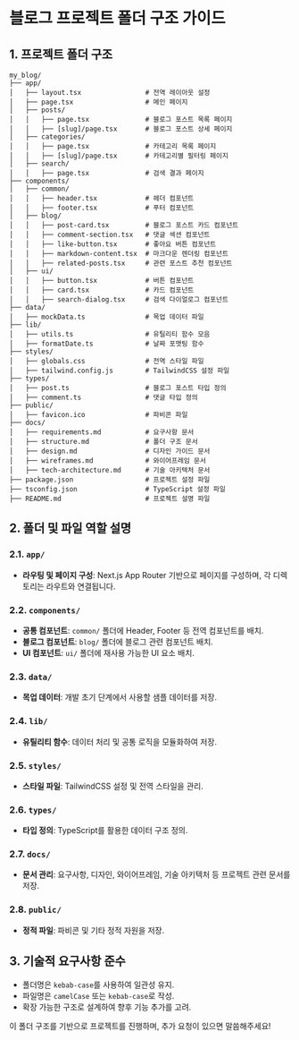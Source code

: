 # 블로그 프로젝트 폴더 구조 가이드

## 1. 프로젝트 폴더 구조
```
my_blog/
├── app/
│   ├── layout.tsx                # 전역 레이아웃 설정
│   ├── page.tsx                  # 메인 페이지
│   ├── posts/
│   │   ├── page.tsx              # 블로그 포스트 목록 페이지
│   │   ├── [slug]/page.tsx       # 블로그 포스트 상세 페이지
│   ├── categories/
│   │   ├── page.tsx              # 카테고리 목록 페이지
│   │   ├── [slug]/page.tsx       # 카테고리별 필터링 페이지
│   ├── search/
│   │   ├── page.tsx              # 검색 결과 페이지
├── components/
│   ├── common/
│   │   ├── header.tsx            # 헤더 컴포넌트
│   │   ├── footer.tsx            # 푸터 컴포넌트
│   ├── blog/
│   │   ├── post-card.tsx         # 블로그 포스트 카드 컴포넌트
│   │   ├── comment-section.tsx   # 댓글 섹션 컴포넌트
│   │   ├── like-button.tsx       # 좋아요 버튼 컴포넌트
│   │   ├── markdown-content.tsx  # 마크다운 렌더링 컴포넌트
│   │   ├── related-posts.tsx     # 관련 포스트 추천 컴포넌트
│   ├── ui/
│   │   ├── button.tsx            # 버튼 컴포넌트
│   │   ├── card.tsx              # 카드 컴포넌트
│   │   ├── search-dialog.tsx     # 검색 다이얼로그 컴포넌트
├── data/
│   ├── mockData.ts               # 목업 데이터 파일
├── lib/
│   ├── utils.ts                  # 유틸리티 함수 모음
│   ├── formatDate.ts             # 날짜 포맷팅 함수
├── styles/
│   ├── globals.css               # 전역 스타일 파일
│   ├── tailwind.config.js        # TailwindCSS 설정 파일
├── types/
│   ├── post.ts                   # 블로그 포스트 타입 정의
│   ├── comment.ts                # 댓글 타입 정의
├── public/
│   ├── favicon.ico               # 파비콘 파일
├── docs/
│   ├── requirements.md           # 요구사항 문서
│   ├── structure.md              # 폴더 구조 문서
│   ├── design.md                 # 디자인 가이드 문서
│   ├── wireframes.md             # 와이어프레임 문서
│   ├── tech-architecture.md      # 기술 아키텍처 문서
├── package.json                  # 프로젝트 설정 파일
├── tsconfig.json                 # TypeScript 설정 파일
├── README.md                     # 프로젝트 설명 파일
```

## 2. 폴더 및 파일 역할 설명

### 2.1. `app/`
- **라우팅 및 페이지 구성**: Next.js App Router 기반으로 페이지를 구성하며, 각 디렉토리는 라우트와 연결됩니다.

### 2.2. `components/`
- **공통 컴포넌트**: `common/` 폴더에 Header, Footer 등 전역 컴포넌트를 배치.
- **블로그 컴포넌트**: `blog/` 폴더에 블로그 관련 컴포넌트 배치.
- **UI 컴포넌트**: `ui/` 폴더에 재사용 가능한 UI 요소 배치.

### 2.3. `data/`
- **목업 데이터**: 개발 초기 단계에서 사용할 샘플 데이터를 저장.

### 2.4. `lib/`
- **유틸리티 함수**: 데이터 처리 및 공통 로직을 모듈화하여 저장.

### 2.5. `styles/`
- **스타일 파일**: TailwindCSS 설정 및 전역 스타일을 관리.

### 2.6. `types/`
- **타입 정의**: TypeScript를 활용한 데이터 구조 정의.

### 2.7. `docs/`
- **문서 관리**: 요구사항, 디자인, 와이어프레임, 기술 아키텍처 등 프로젝트 관련 문서를 저장.

### 2.8. `public/`
- **정적 파일**: 파비콘 및 기타 정적 자원을 저장.

## 3. 기술적 요구사항 준수
- 폴더명은 `kebab-case`를 사용하여 일관성 유지.
- 파일명은 `camelCase` 또는 `kebab-case`로 작성.
- 확장 가능한 구조로 설계하여 향후 기능 추가를 고려.

이 폴더 구조를 기반으로 프로젝트를 진행하며, 추가 요청이 있으면 말씀해주세요!
